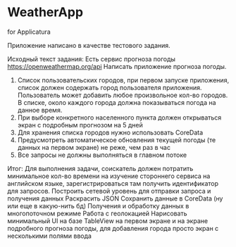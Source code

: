 # WeatherApp
for Applicatura

Приложение написано в качестве тестового задания.

Исходный текст задания:
Есть сервис прогноза погоды https://openweathermap.org/api
Написать приложение прогноза погоды.
1. Список пользовательских городов, при первом запуске приложения, список должен
содержать город пользователя приложения. Пользователь может добавить любое
произвольное кол-во городов. В списке, около каждого города должна показываться
погода на данное время.
2. При выборе конкретного населенного пункта должен открываться экран с подробным
прогнозом на 5 дней
3. Для хранения списка городов нужно использовать CoreData
4. Предусмотреть автоматическое обновления текущей погоды (те данных на первом
экране) не реже, чем раз в час
5. Все запросы не должны выполняться в главном потоке

Итог:
Для выполнения задачи, соискатель должен потратить минимальное кол-во времени на
изучение стороннего сервиса на английском языке, зарегистрироваться там получить
идентификатор для запросов.
Построить сетевой уровень для отправки запроса и получения данных
Раскрасить JSON
Сохранить данные в CoreData (ну или еще в какую-нить бд)
Получения и обработку данных в многопоточном режиме
Работа с геолокацией
Нарисовать минимальный UI на базе TableView на первом экране и на экране подробного
прогноза погоды, для добавления города просто экран с несколькими полями ввода

